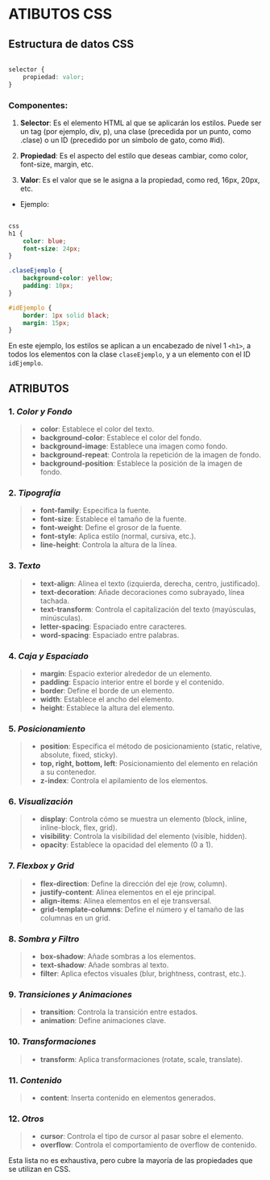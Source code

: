 # ATIBUTOS CSS

## Estructura de datos CSS

```css

selector {
    propiedad: valor;
}

```


### Componentes:

1. **Selector**: Es el elemento HTML al que se aplicarán los estilos. Puede ser un tag (por ejemplo, div, p), una clase (precedida por un punto, como .clase) o un ID (precedido por un símbolo de gato, como #id).

2. **Propiedad**: Es el aspecto del estilo que deseas cambiar, como color, font-size, margin, etc.

3. **Valor**: Es el valor que se le asigna a la propiedad, como red, 16px, 20px, etc.

 * Ejemplo:

```css

css
h1 {
    color: blue;
    font-size: 24px;
}

.claseEjemplo {
    background-color: yellow;
    padding: 10px;
}

#idEjemplo {
    border: 1px solid black;
    margin: 15px;
}

```


En este ejemplo, los estilos se aplican a un encabezado de nivel 1 `<h1>`, a todos los elementos con la clase `claseEjemplo`, y a un elemento con el ID `idEjemplo`. 

## ATRIBUTOS

### 1. *Color y Fondo*
> - **color**: Establece el color del texto.
> - **background-color**: Establece el color del fondo.
> - **background-image**: Establece una imagen como fondo.
> - **background-repeat**: Controla la repetición de la imagen de fondo.
> - **background-position**: Establece la posición de la imagen de fondo.

### 2. *Tipografía*

> - **font-family**: Especifica la fuente.
> - **font-size**: Establece el tamaño de la fuente.
> - **font-weight**: Define el grosor de la fuente.
> - **font-style**: Aplica estilo (normal, cursiva, etc.).
> - **line-height**: Controla la altura de la línea.

### 3. *Texto*
> - **text-align**: Alinea el texto (izquierda, derecha, centro, justificado).
> - **text-decoration**: Añade decoraciones como subrayado, línea tachada.
> - **text-transform**: Controla el capitalización del texto (mayúsculas, minúsculas).
> - **letter-spacing**: Espaciado entre caracteres.
> - **word-spacing**: Espaciado entre palabras.

### 4. *Caja y Espaciado*
> - **margin**: Espacio exterior alrededor de un elemento.
> - **padding**: Espacio interior entre el borde y el contenido.
> - **border**: Define el borde de un elemento.
> - **width**: Establece el ancho del elemento.
> - **height**: Establece la altura del elemento.

### 5. *Posicionamiento*
> - **position**: Especifica el método de posicionamiento (static, relative, absolute, fixed, sticky).
> - **top, right, bottom, left**: Posicionamiento del elemento en relación a su contenedor.
> - **z-index**: Controla el apilamiento de los elementos.

### 6. *Visualización*
> - **display**: Controla cómo se muestra un elemento (block, inline, inline-block, flex, grid).
> - **visibility**: Controla la visibilidad del elemento (visible, hidden).
> - **opacity**: Establece la opacidad del elemento (0 a 1).

### 7. *Flexbox y Grid*
> - **flex-direction**: Define la dirección del eje (row, column).
> - **justify-content**: Alinea elementos en el eje principal.
> - **align-items**: Alinea elementos en el eje transversal.
> - **grid-template-columns**: Define el número y el tamaño de las columnas en un grid.

### 8. *Sombra y Filtro*
> - **box-shadow**: Añade sombras a los elementos.
> - **text-shadow**: Añade sombras al texto.
> - **filter**: Aplica efectos visuales (blur, brightness, contrast, etc.).

### 9. *Transiciones y Animaciones*
> - **transition**: Controla la transición entre estados.
> - **animation**: Define animaciones clave.

### 10. *Transformaciones*
> - **transform**: Aplica transformaciones (rotate, scale, translate).

### 11. *Contenido*
> - **content**: Inserta contenido en elementos generados.

### 12. *Otros*
> - **cursor**: Controla el tipo de cursor al pasar sobre el elemento.
> - **overflow**: Controla el comportamiento de overflow de contenido.

Esta lista no es exhaustiva, pero cubre la mayoría de las propiedades que se utilizan en CSS.
